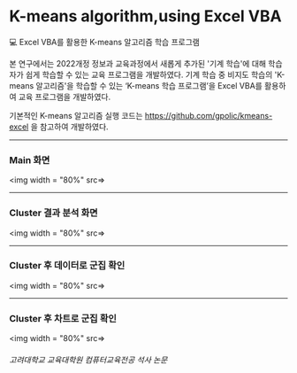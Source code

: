 # K-means algorithm,using Excel VBA

💻 Excel VBA를 활용한 K-means 알고리즘 학습 프로그램

본 연구에서는 2022개정 정보과 교육과정에서 새롭게 추가된 '기계 학습'에 대해 학습자가 쉽게 학습할 수 있는 교육 프로그램을 개발하였다. 기계 학습 중 비지도 학습의 'K-means 알고리즘'을 학습할 수 있는 ‘K-means 학습 프로그램’을 Excel VBA를 활용하여 교육 프로그램을 개발하였다.

기본적인 K-means 알고리즘 실행 코드는 https://github.com/gpolic/kmeans-excel 을 참고하여 개발하였다.

---
### Main 화면

<img width = "80%" src=>

---
### Cluster 결과 분석 화면
<img width = "80%" src=>

---
### Cluster 후 데이터로 군집 확인
<img width = "80%" src=>

---
### Cluster 후 차트로 군집 확인
<img width = "80%" src=>



###### 고려대학교 교육대학원 컴퓨터교육전공 석사 논문
